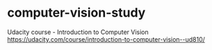 # computer-vision-study

Udacity course - Introduction to Computer Vision
https://udacity.com/course/introduction-to-computer-vision--ud810/
